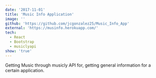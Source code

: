 ```yaml
---
date: '2017-11-01'
title: 'Music Info Application'
image: ''
github: 'https://github.com/jcgonzalez25/Music_Info_App'
external: 'https://musinfo.herokuapp.com/'
tech:
  - React
  - Bootstrap
  - musiclyapi
show: 'true'
---
```


Getting Music through musicly API for, getting general information for a certain application.
